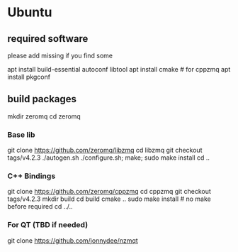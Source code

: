 # Ubuntu

## required software
please add missing if you find some


apt install build-essential autoconf libtool
apt install cmake	# for cppzmq 
apt install pkgconf

## build packages  

mkdir zeromq
cd zeromq

### Base lib

git clone https://github.com/zeromq/libzmq
cd libzmq
git checkout tags/v4.2.3
./autogen.sh
./configure.sh; make; 
sudo make install
cd ..

### C++ Bindings

git clone https://github.com/zeromq/cppzmq
cd cppzmq
git checkout tags/v4.2.3
mkdir build
cd build
cmake ..
sudo make install     # no make before required
cd ../..

### For QT (TBD if needed)

git clone https://github.com/jonnydee/nzmqt

